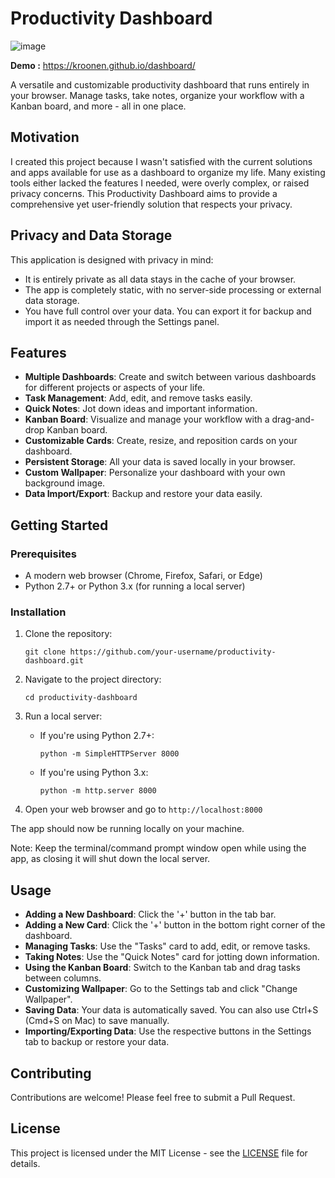 # Productivity Dashboard

![image](https://github.com/user-attachments/assets/41dea247-1eb8-4177-a69a-93a63108420c)

**Demo :** https://kroonen.github.io/dashboard/


A versatile and customizable productivity dashboard that runs entirely in your browser. Manage tasks, take notes, organize your workflow with a Kanban board, and more - all in one place.

## Motivation

I created this project because I wasn't satisfied with the current solutions and apps available for use as a dashboard to organize my life. Many existing tools either lacked the features I needed, were overly complex, or raised privacy concerns. This Productivity Dashboard aims to provide a comprehensive yet user-friendly solution that respects your privacy.

## Privacy and Data Storage

This application is designed with privacy in mind:

- It is entirely private as all data stays in the cache of your browser.
- The app is completely static, with no server-side processing or external data storage.
- You have full control over your data. You can export it for backup and import it as needed through the Settings panel.

## Features

- **Multiple Dashboards**: Create and switch between various dashboards for different projects or aspects of your life.
- **Task Management**: Add, edit, and remove tasks easily.
- **Quick Notes**: Jot down ideas and important information.
- **Kanban Board**: Visualize and manage your workflow with a drag-and-drop Kanban board.
- **Customizable Cards**: Create, resize, and reposition cards on your dashboard.
- **Persistent Storage**: All your data is saved locally in your browser.
- **Custom Wallpaper**: Personalize your dashboard with your own background image.
- **Data Import/Export**: Backup and restore your data easily.

## Getting Started

### Prerequisites

- A modern web browser (Chrome, Firefox, Safari, or Edge)
- Python 2.7+ or Python 3.x (for running a local server)

### Installation

1. Clone the repository:
   ```
   git clone https://github.com/your-username/productivity-dashboard.git
   ```

2. Navigate to the project directory:
   ```
   cd productivity-dashboard
   ```

3. Run a local server:

   - If you're using Python 2.7+:
     ```
     python -m SimpleHTTPServer 8000
     ```

   - If you're using Python 3.x:
     ```
     python -m http.server 8000
     ```

4. Open your web browser and go to `http://localhost:8000`

The app should now be running locally on your machine.

Note: Keep the terminal/command prompt window open while using the app, as closing it will shut down the local server.

## Usage

- **Adding a New Dashboard**: Click the '+' button in the tab bar.
- **Adding a New Card**: Click the '+' button in the bottom right corner of the dashboard.
- **Managing Tasks**: Use the "Tasks" card to add, edit, or remove tasks.
- **Taking Notes**: Use the "Quick Notes" card for jotting down information.
- **Using the Kanban Board**: Switch to the Kanban tab and drag tasks between columns.
- **Customizing Wallpaper**: Go to the Settings tab and click "Change Wallpaper".
- **Saving Data**: Your data is automatically saved. You can also use Ctrl+S (Cmd+S on Mac) to save manually.
- **Importing/Exporting Data**: Use the respective buttons in the Settings tab to backup or restore your data.

## Contributing

Contributions are welcome! Please feel free to submit a Pull Request.

## License

This project is licensed under the MIT License - see the [LICENSE](LICENSE) file for details.

